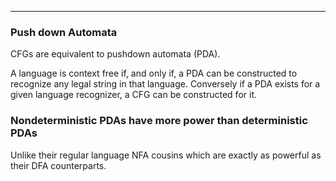 
---

### Push down Automata

CFGs are equivalent to pushdown automata (PDA).

A language is context free if, and only if, a PDA can be constructed to recognize
any legal string in that language. Conversely if a PDA exists for a given language
recognizer, a CFG can be constructed for it.

### Nondeterministic PDAs have more power than deterministic PDAs

Unlike their regular language NFA cousins which are exactly as powerful as their
DFA counterparts.
